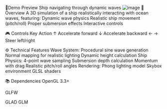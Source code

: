 🌊Demo Preview Ship navigating through dynamic waves
![image](https://github.com/user-attachments/assets/960dcfc8-1db8-41e5-82aa-fd07106954b1)
🚀 Overview
A 3D simulation of a ship realistically interacting with ocean waves, featuring:
Dynamic wave physics
Realistic ship movement (pitch/roll)
Proper submersion effects
Interactive controls

🎮 Controls
Key	Action
↑	Accelerate forward
↓	Accelerate backward
← →	Steer left/right


⚙️ Technical Features
Wave System:
Procedural sine wave generation
Normal mapping for realistic lighting
Dynamic height calculation
Ship Physics:
4-point wave sampling
Submersion depth calculation
Momentum with drag
Realistic pitch/roll angles
Rendering:
Phong lighting model
Skybox environment
GLSL shaders


📚 Dependencies
OpenGL 3.3+

GLFW

GLAD
GLM
